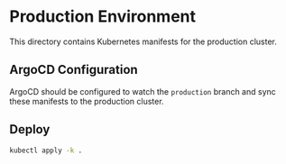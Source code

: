 # Production Environment

This directory contains Kubernetes manifests for the production cluster.

## ArgoCD Configuration

ArgoCD should be configured to watch the `production` branch and sync these manifests to the production cluster.

## Deploy

```bash
kubectl apply -k .
```

